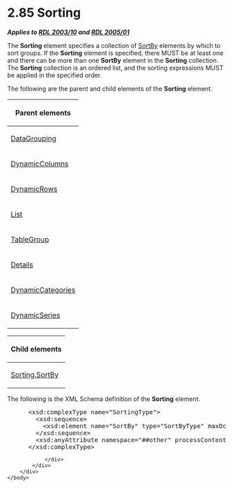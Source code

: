 <html dir="LTR" xmlns:mshelp="http://msdn.microsoft.com/mshelp" xmlns:ddue="http://ddue.schemas.microsoft.com/authoring/2003/5" xmlns:xlink="http://www.w3.org/1999/xlink" xmlns:tool="http://www.microsoft.com/tooltip">
    <head>
        <meta http-equiv="Content-Type" content="text/html; CHARSET=utf-8"></meta>
        <meta name="save" content="history"></meta>
        <title>2.85 Sorting</title>
        <xml>
            <mshelp:toctitle title="2.85 Sorting"></mshelp:toctitle>
            <mshelp:rltitle title="[MS-RDL]: Sorting"></mshelp:rltitle>
            <mshelp:keyword index="A" term="1bf282fa-97a7-4dc0-b8af-171f4e777f73"></mshelp:keyword>
            <mshelp:attr name="DCSext.ContentType" value="open specification"></mshelp:attr>
            <mshelp:attr name="AssetID" value="1bf282fa-97a7-4dc0-b8af-171f4e777f73"></mshelp:attr>
            <mshelp:attr name="TopicType" value="kbRef"></mshelp:attr>
            <mshelp:attr name="DCSext.Title" value="[MS-RDL]: Sorting" />
        </xml>
    </head>
    <body>
        <div id="header">
            <h1 class="heading">2.85 Sorting</h1>
        </div>
        <div id="mainSection">
            <div id="mainBody">
                <div id="allHistory" class="saveHistory"></div>
                <div id="sectionSection0" class="section" name="collapseableSection">
                    

<p><b><i>Applies to </i></b><a href="a7e2ad00-07c8-4f6d-80ab-3ad55df7b233.html"><b><i>RDL 2003/10</i></b></a><b>
<i>and </i></b><a href="3ebe2912-4958-4832-b391-cad1f5e13338.html"><b><i>RDL 2005/01</i></b></a></p>

<p>The <b>Sorting</b> element specifies a collection of <a href="cb7d07c5-845b-40f5-b1a8-e28b205cc7a1.html">SortBy</a> elements by which
to sort groups. If the <b>Sorting</b> element is specified, there MUST be at
least one and there can be more than one <b>SortBy</b> element in the <b>Sorting</b>
collection. The <b>Sorting</b> collection is an ordered list, and the sorting
expressions MUST be applied in the specified order.</p>

<p>The following are the parent and child elements of the <b>Sorting</b>
element.</p>

<table>
 <thead>
  <tr>
   <th>
   <p>Parent elements</p>
   </th>
  </tr>
 </thead>
 <tr>
  <td>
  <p><a href="824fc1fa-9258-4ee2-80a0-db64f7200b13.html">DataGrouping</a></p>
  </td>
 </tr>
 <tr>
  <td>
  <p><a href="5a98a72e-ea10-4743-83fb-0cf6740c6635.html">DynamicColumns</a></p>
  </td>
 </tr>
 <tr>
  <td>
  <p><a href="ae8d4d93-e1d0-4379-ac48-4744a347f9db.html">DynamicRows</a></p>
  </td>
 </tr>
 <tr>
  <td>
  <p><a href="ea4c625c-0558-4fb3-b3b8-bde6c160b1e2.html">List</a></p>
  </td>
 </tr>
 <tr>
  <td>
  <p><a href="a23c61be-758a-4247-a3ab-fd1159ff0520.html">TableGroup</a></p>
  </td>
 </tr>
 <tr>
  <td>
  <p><a href="10728959-73bf-46f9-b7a8-1b3612eda445.html">Details</a></p>
  </td>
 </tr>
 <tr>
  <td>
  <p><a href="10266228-504d-486d-ab42-fe7e9af3ee2a.html">DynamicCategories</a></p>
  </td>
 </tr>
 <tr>
  <td>
  <p><a href="55d64473-d0ef-423b-85e0-692a92a99cd2.html">DynamicSeries</a></p>
  </td>
 </tr>
</table>

<p> </p>

<table>
 <thead>
  <tr>
   <th>
   <p>Child elements</p>
   </th>
  </tr>
 </thead>
 <tr>
  <td>
  <p><a href="ee08cb83-2ade-4abf-83b1-2234803925b8.html">Sorting.SortBy</a></p>
  </td>
 </tr>
</table>

<p>The following is the XML Schema definition of the <b>Sorting</b>
element.</p>

<dl>
<dd>
<div><pre> &lt;xsd:complexType name=&quot;SortingType&quot;&gt;
   &lt;xsd:sequence&gt;
     &lt;xsd:element name=&quot;SortBy&quot; type=&quot;SortByType&quot; maxOccurs=&quot;unbounded&quot; /&gt;
   &lt;/xsd:sequence&gt;
   &lt;xsd:anyAttribute namespace=&quot;##other&quot; processContents=&quot;skip&quot; /&gt;
 &lt;/xsd:complexType&gt;
</pre></div>
</dd></dl>


                </div>
            </div>
        </div>
    </body>
</html>